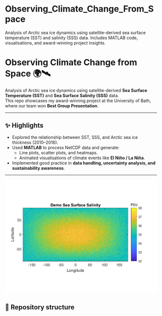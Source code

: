# Observing_Climate_Change_From_Space
Analysis of Arctic sea ice dynamics using satellite-derived sea surface temperature (SST) and salinity (SSS) data. Includes MATLAB code, visualisations, and award-winning project insights.

# Observing Climate Change from Space 🌍🛰️

Analysis of Arctic sea ice dynamics using satellite-derived **Sea Surface Temperature (SST)** and **Sea Surface Salinity (SSS)** data.  
This repo showcases my award-winning project at the University of Bath, where our team won **Best Group Presentation**.

---

## ✨ Highlights
- Explored the relationship between SST, SSS, and Arctic sea ice thickness (2010–2016).
- Used **MATLAB** to process NetCDF data and generate:
  - Line plots, scatter plots, and heatmaps.
  - Animated visualisations of climate events like **El Niño / La Niña**.
- Implemented good practice in **data handling, uncertainty analysis, and sustainability awareness**.

---

![Demo SSS](figures/demo_sss.png)


## 📂 Repository structure
